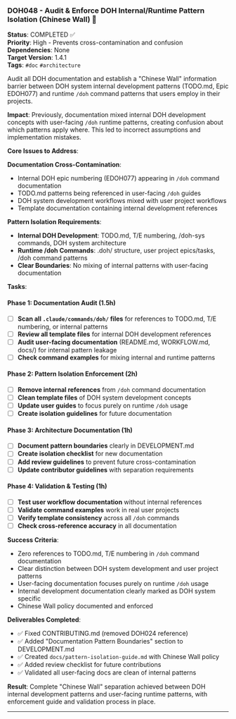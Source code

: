 ### DOH048 - Audit & Enforce DOH Internal/Runtime Pattern Isolation (Chinese Wall) 🚩

**Status**: COMPLETED ✅  
**Priority**: High - Prevents cross-contamination and confusion  
**Dependencies**: None  
**Target Version**: 1.4.1  
**Tags**: `#doc` `#architecture`

Audit all DOH documentation and establish a "Chinese Wall" information barrier between DOH system internal development
patterns (TODO.md, Epic EDOH077) and runtime `/doh` command patterns that users employ in their projects.

**Impact**: Previously, documentation mixed internal DOH development concepts with user-facing `/doh` runtime patterns,
creating confusion about which patterns apply where. This led to incorrect assumptions and implementation mistakes.

**Core Issues to Address**:

**Documentation Cross-Contamination**:

- Internal DOH epic numbering (EDOH077) appearing in `/doh` command documentation
- TODO.md patterns being referenced in user-facing `/doh` guides
- DOH system development workflows mixed with user project workflows
- Template documentation containing internal development references

**Pattern Isolation Requirements**:

- **Internal DOH Development**: TODO.md, T/E numbering, /doh-sys commands, DOH system architecture
- **Runtime /doh Commands**: .doh/ structure, user project epics/tasks, /doh command patterns
- **Clear Boundaries**: No mixing of internal patterns with user-facing documentation

**Tasks**:

#### Phase 1: Documentation Audit (1.5h)

- [ ] **Scan all `.claude/commands/doh/` files** for references to TODO.md, T/E numbering, or internal patterns
- [ ] **Review all template files** for internal DOH development references
- [ ] **Audit user-facing documentation** (README.md, WORKFLOW.md, docs/) for internal pattern leakage
- [ ] **Check command examples** for mixing internal and runtime patterns

#### Phase 2: Pattern Isolation Enforcement (2h)

- [ ] **Remove internal references** from `/doh` command documentation
- [ ] **Clean template files** of DOH system development concepts
- [ ] **Update user guides** to focus purely on runtime `/doh` usage
- [ ] **Create isolation guidelines** for future documentation

#### Phase 3: Architecture Documentation (1h)

- [ ] **Document pattern boundaries** clearly in DEVELOPMENT.md
- [ ] **Create isolation checklist** for new documentation
- [ ] **Add review guidelines** to prevent future cross-contamination
- [ ] **Update contributor guidelines** with separation requirements

#### Phase 4: Validation & Testing (1h)

- [ ] **Test user workflow documentation** without internal references
- [ ] **Validate command examples** work in real user projects
- [ ] **Verify template consistency** across all `/doh` commands
- [ ] **Check cross-reference accuracy** in all documentation

**Success Criteria**:

- Zero references to TODO.md, T/E numbering in `/doh` command documentation
- Clear distinction between DOH system development and user project patterns
- User-facing documentation focuses purely on runtime `/doh` usage
- Internal development documentation clearly marked as DOH system specific
- Chinese Wall policy documented and enforced

**Deliverables Completed**:

- ✅ Fixed CONTRIBUTING.md (removed DOH024 reference)
- ✅ Added "Documentation Pattern Boundaries" section to DEVELOPMENT.md
- ✅ Created `docs/pattern-isolation-guide.md` with Chinese Wall policy
- ✅ Added review checklist for future contributions
- ✅ Validated all user-facing docs are clean of internal patterns

**Result**: Complete "Chinese Wall" separation achieved between DOH internal development patterns and user-facing
runtime patterns, with enforcement guide and validation process in place.

---

